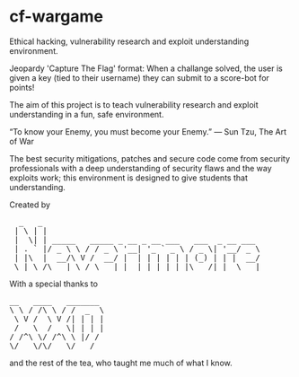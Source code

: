 cf-wargame
==========

Ethical hacking, vulnerability research and exploit understanding environment.

Jeopardy 'Capture The Flag' format:
  When a challange solved, the user is given a key (tied to their username) they
  can submit to a score-bot for points!

The aim of this project is to teach vulnerability research and exploit
understanding in a fun, safe environment.

“To know your Enemy, you must become your Enemy.” 
― Sun Tzu, The Art of War

The best security mitigations, patches and secure code come from security
professionals with a deep understanding of security flaws and the way exploits
work; this environment is designed to give students that understanding.

Created by
<pre>
  _   _                                              
 | \ | |                                             
 |  \| | _____   _____ _ __ _ __ ___   ___  _ __ ___ 
 | . ` |/ _ \ \ / / _ \ '__| '_ ` _ \ / _ \| '__/ _ \
 | |\  |  __/\ V /  __/ |  | | | | | | (_) | | |  __/
 \_| \_/\___| \_/ \___|_|  |_| |_| |_|\___/|_|  \___|
</pre>                                                     
With a special thanks to
<pre>
__   ____   _______ 
\ \ / /\ \ / /  _  \
 \ V /  \ V /| | | |
 /   \  /   \| | | |
/ /^\ \/ /^\ \ |/ / 
\/   \/\/   \/___/  
</pre>                      
and the rest of the tea, who taught me much of what I know.                                          
